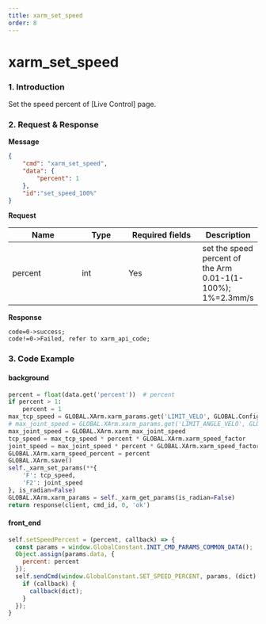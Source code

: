 ```yaml
---
title: xarm_set_speed
order: 8
---
```


# xarm\_set\_speed

### 1. Introduction

Set the speed percent of \[Live Control] page.

### 2. Request & Response

**Message**
```json
{
    "cmd": "xarm_set_speed",
    "data": {
        "percent": 1
    },
    "id":"set_speed_100%"
}
```
**Request**

<table data-full-width="true"><thead><tr><th width="136">Name</th><th width="85">Type</th><th width="144">Required fields</th><th>Description</th></tr></thead><tbody><tr><td>percent</td><td>int</td><td>Yes</td><td>set the speed percent of the Arm 0.01-1(1-100%);   1%=2.3mm/s</td></tr></tbody></table>


**Response**

```
code=0->success;
code!=0->Failed, refer to xarm_api_code;
```


### 3. Code Example

#### background

```python
percent = float(data.get('percent'))  # percent
if percent > 1:
    percent = 1
max_tcp_speed = GLOBAL.XArm.xarm_params.get('LIMIT_VELO', GLOBAL.Config.LIMIT_VELO)[1]
# max_joint_speed = GLOBAL.XArm.xarm_params.get('LIMIT_ANGLE_VELO', GLOBAL.Config.LIMIT_ANGLE_VELO)[1]
max_joint_speed = GLOBAL.XArm.xarm_max_joint_speed
tcp_speed = max_tcp_speed * percent * GLOBAL.XArm.xarm_speed_factor
joint_speed = max_joint_speed * percent * GLOBAL.XArm.xarm_speed_factor
GLOBAL.XArm.xarm_speed_percent = percent
GLOBAL.XArm.save()
self._xarm_set_params(**{
    'F': tcp_speed,
    'F2': joint_speed
}, is_radian=False)
GLOBAL.XArm.xarm_params = self._xarm_get_params(is_radian=False)
return response(client, cmd_id, 0, 'ok')
```

#### front\_end

```javascript
self.setSpeedPercent = (percent, callback) => {
  const params = window.GlobalConstant.INIT_CMD_PARAMS_COMMON_DATA();
  Object.assign(params.data, {
    percent: percent
  });
  self.sendCmd(window.GlobalConstant.SET_SPEED_PERCENT, params, (dict) => {
    if (callback) {
      callback(dict);
    }
  });
}
```
